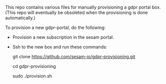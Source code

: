 This repo contains various files for manually provisioning a gdpr portal box.
(This repo will eventually be obsoleted when the provisioning is done automatically.)

To provision a new gdpr-portal, do the following:
  * Provision a new subscription in the sesam portal.
  * Ssh to the new box and run these commands:

       git clone https://github.com/sesam-io/gdpr-provisioning.git
       
       cd gdpr-provisioning
       
       sudo ./provision.sh


